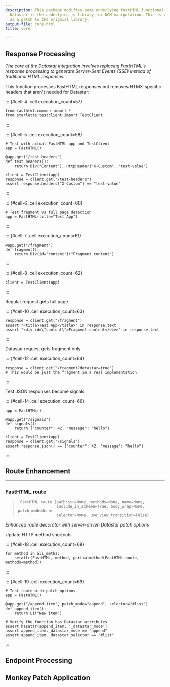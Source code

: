 ```yaml
---
description: This package modifies some underlying fastHTML functionality so that
  Datastar is the underlying js library for DOM manipulation. This is currently implemented
  as a patch to the orignial library.
output-file: core.html
title: core

---
```




<!-- WARNING: THIS FILE WAS AUTOGENERATED! DO NOT EDIT! -->

## Response Processing
*The core of the Datastar integration involves replacing FastHTML's response processing to generate Server-Sent Events (SSE) instead of traditional HTML responses.*

This function processes FastHTML responses but removes HTMX-specific headers that aren't needed for Datastar:

::: {#cell-4 .cell execution_count=57}
``` {.python .cell-code}
from fasthtml.common import *
from starlette.testclient import TestClient
```
:::


::: {#cell-5 .cell execution_count=58}
``` {.python .cell-code}
# Test with actual FastHTML app and TestClient
app = FastHTML()

@app.get("/test-headers")
def test_headers():
    return Div("Content"), HttpHeader("X-Custom", "test-value")

client = TestClient(app)
response = client.get("/test-headers")
assert response.headers["X-Custom"] == "test-value"
```
:::


::: {#cell-6 .cell execution_count=60}
``` {.python .cell-code}
# Test fragment vs full page detection
app = FastHTML(title="Test App")
```
:::


::: {#cell-7 .cell execution_count=61}
``` {.python .cell-code}
@app.get("/fragment")
def fragment():
    return Div(id="content")("Fragment content")
```
:::


::: {#cell-8 .cell execution_count=62}
``` {.python .cell-code}
client = TestClient(app)
```
:::


Regular request gets full page

::: {#cell-10 .cell execution_count=63}
``` {.python .cell-code}
response = client.get("/fragment")
assert "<title>Test App</title>" in response.text
assert "<div id=\"content\">Fragment content</div>" in response.text
```
:::


Datastar request gets fragment only

::: {#cell-12 .cell execution_count=64}
``` {.python .cell-code}
response = client.get("/fragment?datastar=true")
# This would be just the fragment in a real implementation
```
:::


Test JSON responses become signals

::: {#cell-14 .cell execution_count=66}
``` {.python .cell-code}
app = FastHTML()

@app.get("/signals")
def signals():
    return {"counter": 42, "message": "hello"}

client = TestClient(app)
response = client.get("/signals")
assert response.json() == {"counter": 42, "message": "hello"}
```
:::


## Route Enhancement

---

### FastHTML.route

>      FastHTML.route (path:str=None, methods=None, name=None,
>                      include_in_schema=True, body_wrap=None, patch_mode=None,
>                      selector=None, use_view_transition=False)

*Enhanced route decorator with server-driven Datastar patch options*


Update HTTP method shortcuts

::: {#cell-18 .cell execution_count=68}
``` {.python .cell-code}
for method in all_meths:
    setattr(FastHTML, method, partialmethod(FastHTML.route, methods=method))
```
:::


::: {#cell-19 .cell execution_count=69}
``` {.python .cell-code}
# Test route with patch options
app = FastHTML()

@app.get("/append-item", patch_mode="append", selector="#list")
def append_item():
    return Li("New item")

# Verify the function has Datastar attributes
assert hasattr(append_item, '_datastar_mode')
assert append_item._datastar_mode == "append"
assert append_item._datastar_selector == "#list"
```
:::


## Endpoint Processing

## Monkey Patch Application


